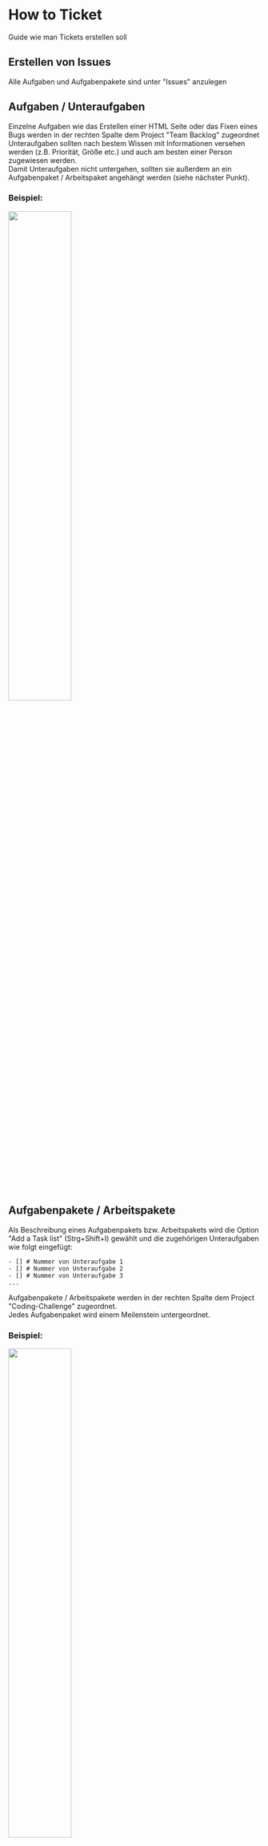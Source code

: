 # How to Ticket
Guide wie man Tickets erstellen soll

## Erstellen von Issues
Alle Aufgaben und Aufgabenpakete sind unter "Issues" anzulegen

## Aufgaben / Unteraufgaben
Einzelne Aufgaben wie das Erstellen einer HTML Seite oder das Fixen eines Bugs werden in der rechten Spalte dem Project "Team Backlog" zugeordnet <br>
Unteraufgaben sollten nach bestem Wissen mit Informationen versehen werden (z.B. Priorität, Größe etc.) und auch am besten einer Person zugewiesen werden. <br>
Damit Unteraufgaben nicht untergehen, sollten sie außerdem an ein Aufgabenpaket / Arbeitspaket angehängt werden (siehe nächster Punkt).
<br>
### Beispiel:
<img src="https://user-images.githubusercontent.com/73745030/227784418-df082089-6789-4924-b97a-453e0dbe5566.png" width=50%>

## Aufgabenpakete / Arbeitspakete
Als Beschreibung eines Aufgabenpakets bzw. Arbeitspakets wird die Option "Add a Task list" (Strg+Shift+I) gewählt und die zugehörigen Unteraufgaben wie folgt eingefügt: <br>
```
- [] # Nummer von Unteraufgabe 1
- [] # Nummer von Unteraufgabe 2
- [] # Nummer von Unteraufgabe 3
...
```
Aufgabenpakete / Arbeitspakete werden in der rechten Spalte dem Project "Coding-Challenge" zugeordnet. <br>
Jedes Aufgabenpaket wird einem Meilenstein untergeordnet. 
<br>
### Beispiel:
<img src="https://user-images.githubusercontent.com/73745030/227783573-2c847184-4ce7-4c92-8c8f-5df1e972e3e1.png" width=50%>
<img src="https://user-images.githubusercontent.com/73745030/227783584-0af5ebe2-0bb8-4fc4-9496-bf2e01e661a6.png" width=50%>

## Meilensteine
Ein Meilenstein besteht aus mehreren Aufgabenpaketen / Arbeitspaketen. <br>
Meilensteine werden gemeinsam bei Projekttreffen festgelegt und bezeichnen im Allgemeinen Zeitpunkte der Entwicklung, 
an denen alle Komponenten des Projekts auf einem miteinander kompatiblen Stand sind.
